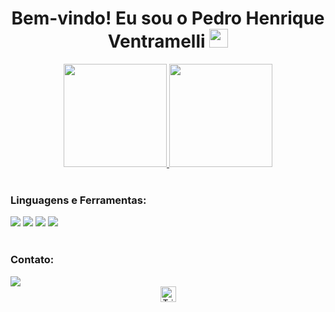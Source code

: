 <h1 align="center">
  Bem-vindo! Eu sou o Pedro Henrique Ventramelli
  <img src="https://i.imgur.com/ATEHSYp.gif" width="30px"/>
</h1>

<div align="center">
  <a href="https://github.com/PedroVentramelli12">
    <img height="165em" src="https://github-readme-stats.vercel.app/api?username=PedroVentramelli12&show_icons=true&theme=transparent"/>
    <img height="165em" src="https://github-readme-stats.vercel.app/api/top-langs/?username=PedroVentramelli12&theme=transparent"/>
  </a>
</div>

<!-- https://dev.to/envoy_/150-badges-for-github-pnk -->

<div align="left" style="display: inline_block"><br>
  <h3 align="left">Linguagens e Ferramentas:</h3>
    <a href="#"><img src="https://img.shields.io/badge/HTML-E34F26?style=for-the-badge&logo=html5&logoColor=white"></a>
    <a href="#"><img src="https://img.shields.io/badge/CSS-1572B6?style=for-the-badge&logo=css3&logoColor=white"></a> 
    <a href="#"><img src="https://img.shields.io/badge/JavaScript-F7DF1E?style=for-the-badge&logo=javascript&logoColor=white"></a> 
    <a href="https://github.com/TrickAndrade/React"><img src="https://img.shields.io/badge/React-61DAFB?style=for-the-badge&logo=react&logoColor=black"></a>
    
</div>

<div align="left" style="display: inline_block"><br>
  <h3 align="left">Contato:</h3>
  <a href="https://www.linkedin.com/in/pedro-henrique-ventramelli-ba47a835b/" target="_blank"><img src="https://img.shields.io/badge/-LinkedIn-%230077B5?style=for-the-badge&logo=linkedin&logoColor=white" target="_blank"></a> 
</div>

<div align="center">
  <a href="#"><img height="25" src="https://komarev.com/ghpvc/?username=PedroVentramelli12&label=Profile%20Views&color=0165f1&style=flat" alt="TrickAndrade"/></a> 
</div>
